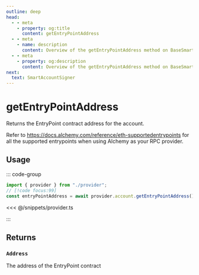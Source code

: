 ```yaml
---
outline: deep
head:
  - - meta
    - property: og:title
      content: getEntryPointAddress
  - - meta
    - name: description
      content: Overview of the getEntryPointAddress method on BaseSmartContractAccount
  - - meta
    - property: og:description
      content: Overview of the getEntryPointAddress method on BaseSmartContractAccount
next:
  text: SmartAccountSigner
---
```


# getEntryPointAddress

Returns the EntryPoint contract address for the account.

Refer to https://docs.alchemy.com/reference/eth-supportedentrypoints for all the supported entrypoints when using Alchemy as your RPC provider.

## Usage

::: code-group

```ts [example.ts]
import { provider } from "./provider";
// [!code focus:99]
const entryPointAddress = await provider.account.getEntryPointAddress();
```

<<< @/snippets/provider.ts

:::

## Returns

### `Address`

The address of the EntryPoint contract

